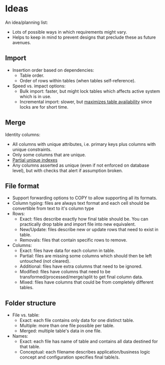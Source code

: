 # Ideas

An idea/planning list:

- Lots of possible ways in which requirements might vary.
- Helps to keep in mind to prevent designs that preclude these as future avenues.

## Import

- Insertion order based on dependencies:
  - Table order.
  - Order of rows within tables (when tables self-reference).
- Speed vs. impact options:
  - Bulk import: faster, but might lock tables which affects active system which is in use.
  - Incremental import: slower, but [maximizes table availability][1] since locks are for short time.

[1]:[https://blog.codacy.com/how-to-update-large-tables-in-postgresql-e9aecd197fb7?gi=dc843a01e10b]

## Merge

Identity columns:

- All columns with unique attributes, i.e. primary keys plus columns with unique constraints.
- Only some columns that are unique.
- [Partial unique indexes][1]
- Any columns asserted as unique (even if not enforced on database level), but with checks that alert if assumption broken.

[1]:[https://www.postgresql.org/docs/current/static/indexes-partial.html]

## File format

- Support forwarding options to COPY to allow supporting all its formats.
- Column typing: files are always text format and each cell should be convertible from text to it's column type
- Rows:
  - Exact: files describe exactly how final table should be. You can practically drop table and import file into new equivalent.
  - New/Update: files describe new or update rows that need to exist in table.
  - Removals: files that contain specific rows to remove.
- Columns:
  - Exact: files have data for each column in table.
  - Partial: files are missing some columns which should then be left untouched (not cleared).
  - Additional: files have extra columns that need to be ignored.
  - Modified: files have columns that need to be transformed/processed/merge/split to get final column data.
  - Mixed: files have columns that could be from completely different tables.

## Folder structure

- File vs. table:
  - Exact: each file contains only data for one distinct table.
  - Multiple: more than one file possible per table.
  - Merged: multiple table's data in one file.
- Names:
  - Exact: each file has name of table and contains all data destined for that table.
  - Conceptual: each filename describes application/business logic concept and configuration specifies final table/s.
